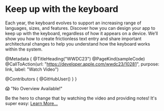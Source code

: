 # Keep up with the keyboard

Each year, the keyboard evolves to support an increasing range of languages, sizes, and features. Discover how you can design your app to keep up with the keyboard, regardless of how it appears on a device. We’ll show you how to create frictionless text entry and share important architectural changes to help you understand how the keyboard works within the system.

@Metadata {
   @TitleHeading("WWDC23")
   @PageKind(sampleCode)
   @CallToAction(url: "https://developer.apple.com/wwdc23/10281", purpose: link, label: "Watch Video")

   @Contributors {
      @GitHubUser(<replace this with your GitHub handle>)
   }
}

😱 "No Overview Available!"

Be the hero to change that by watching the video and providing notes! It's super easy:
 [Learn More…](https://wwdcnotes.github.io/WWDCNotes/documentation/wwdcnotes/contributing)
